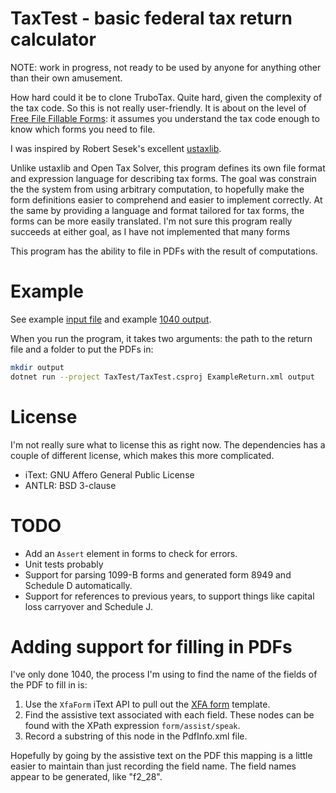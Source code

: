 
# TaxTest - basic federal tax return calculator

NOTE: work in progress, not ready to be used by anyone for anything other than
their own amusement.

How hard could it be to clone TruboTax. Quite hard, given the complexity of the
tax code. So this is not really user-friendly. It is about on the level of
[Free File Fillable Forms](https://www.irs.gov/e-file-providers/free-file-fillable-forms):
it assumes you understand the tax code enough to know which forms you need to
file.

I was inspired by Robert Sesek's excellent [ustaxlib](https://github.com/rsesek/ustaxlib).

Unlike ustaxlib and Open Tax Solver, this program defines its own file format
and expression language for describing tax forms. The goal was constrain the
the system from using arbitrary computation, to hopefully make the form
definitions easier to comprehend and easier to implement correctly. At the same
by providing a language and format tailored for tax forms, the forms can be more
easily translated. I'm not sure this program really succeeds at either goal, as
I have not implemented that many forms

This program has the ability to file in PDFs with the result of computations.

# Example

See example [input file](ExampleReturn.xml) and example
[1040 output](Example1040.pdf).

When you run the program, it takes two arguments: the path to the return file
and a folder to put the PDFs in:

```bash
mkdir output
dotnet run --project TaxTest/TaxTest.csproj ExampleReturn.xml output
```

# License

I'm not really sure what to license this as right now. The dependencies has a
couple of different license, which makes this more complicated.

* iText: GNU Affero General Public License
* ANTLR: BSD 3-clause

# TODO

* Add an `Assert` element in forms to check for errors.
* Unit tests probably
* Support for parsing 1099-B forms and generated form 8949 and Schedule D automatically.
* Support for references to previous years, to support things like capital loss
  carryover and Schedule J.

# Adding support for filling in PDFs

I've only done 1040, the process I'm using to find the name of the fields of the
PDF to fill in is:

1. Use the `XfaForm` iText API to pull out the [XFA form](https://en.wikipedia.org/wiki/XFA)
   template.
1. Find the assistive text associated with each field. These nodes can be found
   with the XPath expression `form/assist/speak`.
1. Record a substring of this node in the PdfInfo.xml file.

Hopefully by going by the assistive text on the PDF this mapping is a little
easier to maintain than just recording the field name. The field names appear
to be generated, like "f2_28".
